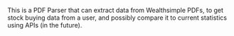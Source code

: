This is a PDF Parser that can extract data from Wealthsimple PDFs, to get stock buying data from a user, and possibly compare it to current statistics using APIs (in the future).
